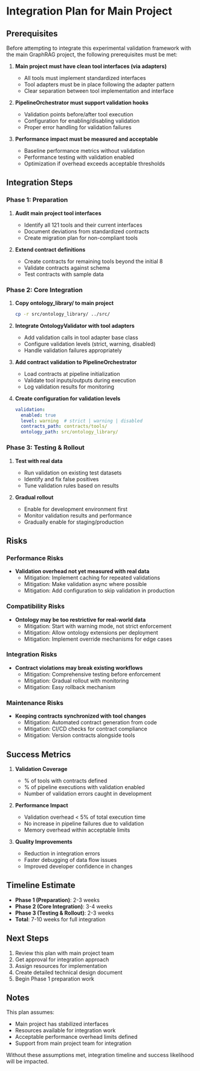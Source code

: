 # Integration Plan for Main Project

## Prerequisites

Before attempting to integrate this experimental validation framework with the main GraphRAG project, the following prerequisites must be met:

1. **Main project must have clean tool interfaces (via adapters)**
   - All tools must implement standardized interfaces
   - Tool adapters must be in place following the adapter pattern
   - Clear separation between tool implementation and interface

2. **PipelineOrchestrator must support validation hooks**
   - Validation points before/after tool execution
   - Configuration for enabling/disabling validation
   - Proper error handling for validation failures

3. **Performance impact must be measured and acceptable**
   - Baseline performance metrics without validation
   - Performance testing with validation enabled
   - Optimization if overhead exceeds acceptable thresholds

## Integration Steps

### Phase 1: Preparation
1. **Audit main project tool interfaces**
   - Identify all 121 tools and their current interfaces
   - Document deviations from standardized contracts
   - Create migration plan for non-compliant tools

2. **Extend contract definitions**
   - Create contracts for remaining tools beyond the initial 8
   - Validate contracts against schema
   - Test contracts with sample data

### Phase 2: Core Integration
1. **Copy ontology_library/ to main project**
   ```bash
   cp -r src/ontology_library/ ../src/
   ```

2. **Integrate OntologyValidator with tool adapters**
   - Add validation calls in tool adapter base class
   - Configure validation levels (strict, warning, disabled)
   - Handle validation failures appropriately

3. **Add contract validation to PipelineOrchestrator**
   - Load contracts at pipeline initialization
   - Validate tool inputs/outputs during execution
   - Log validation results for monitoring

4. **Create configuration for validation levels**
   ```yaml
   validation:
     enabled: true
     level: warning  # strict | warning | disabled
     contracts_path: contracts/tools/
     ontology_path: src/ontology_library/
   ```

### Phase 3: Testing & Rollout
1. **Test with real data**
   - Run validation on existing test datasets
   - Identify and fix false positives
   - Tune validation rules based on results

2. **Gradual rollout**
   - Enable for development environment first
   - Monitor validation results and performance
   - Gradually enable for staging/production

## Risks

### Performance Risks
- **Validation overhead not yet measured with real data**
  - Mitigation: Implement caching for repeated validations
  - Mitigation: Make validation async where possible
  - Mitigation: Add configuration to skip validation in production

### Compatibility Risks
- **Ontology may be too restrictive for real-world data**
  - Mitigation: Start with warning mode, not strict enforcement
  - Mitigation: Allow ontology extensions per deployment
  - Mitigation: Implement override mechanisms for edge cases

### Integration Risks
- **Contract violations may break existing workflows**
  - Mitigation: Comprehensive testing before enforcement
  - Mitigation: Gradual rollout with monitoring
  - Mitigation: Easy rollback mechanism

### Maintenance Risks
- **Keeping contracts synchronized with tool changes**
  - Mitigation: Automated contract generation from code
  - Mitigation: CI/CD checks for contract compliance
  - Mitigation: Version contracts alongside tools

## Success Metrics

1. **Validation Coverage**
   - % of tools with contracts defined
   - % of pipeline executions with validation enabled
   - Number of validation errors caught in development

2. **Performance Impact**
   - Validation overhead < 5% of total execution time
   - No increase in pipeline failures due to validation
   - Memory overhead within acceptable limits

3. **Quality Improvements**
   - Reduction in integration errors
   - Faster debugging of data flow issues
   - Improved developer confidence in changes

## Timeline Estimate

- **Phase 1 (Preparation)**: 2-3 weeks
- **Phase 2 (Core Integration)**: 3-4 weeks  
- **Phase 3 (Testing & Rollout)**: 2-3 weeks
- **Total**: 7-10 weeks for full integration

## Next Steps

1. Review this plan with main project team
2. Get approval for integration approach
3. Assign resources for implementation
4. Create detailed technical design document
5. Begin Phase 1 preparation work

## Notes

This plan assumes:
- Main project has stabilized interfaces
- Resources available for integration work
- Acceptable performance overhead limits defined
- Support from main project team for integration

Without these assumptions met, integration timeline and success likelihood will be impacted.